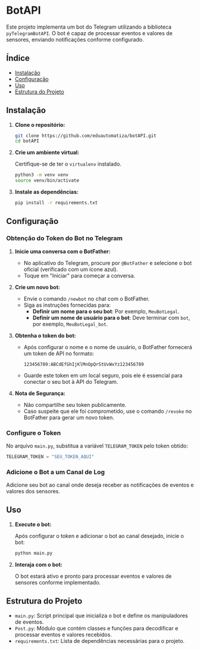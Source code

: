 # BotAPI

Este projeto implementa um bot do Telegram utilizando a biblioteca `pyTelegramBotAPI`. O bot é capaz de processar eventos e valores de sensores, enviando notificações conforme configurado.

## Índice

- [Instalação](#instalação)
- [Configuração](#configuração)
- [Uso](#uso)
- [Estrutura do Projeto](#estrutura-do-projeto)

## Instalação

1. **Clone o repositório:**

   ```bash
   git clone https://github.com/eduautomatiza/botAPI.git
   cd botAPI
   ```

2. **Crie um ambiente virtual:**

   Certifique-se de ter o `virtualenv` instalado.

   ```bash
   python3 -m venv venv
   source venv/bin/activate
   ```

3. **Instale as dependências:**

   ```bash
   pip install -r requirements.txt
   ```

## Configuração

### Obtenção do Token do Bot no Telegram

1. **Inicie uma conversa com o BotFather:**
   - No aplicativo do Telegram, procure por `@BotFather` e selecione o bot oficial (verificado com um ícone azul).
   - Toque em "Iniciar" para começar a conversa.

2. **Crie um novo bot:**
   - Envie o comando `/newbot` no chat com o BotFather.
   - Siga as instruções fornecidas para:
     - **Definir um nome para o seu bot**: Por exemplo, `MeuBotLegal`.
     - **Definir um nome de usuário para o bot**: Deve terminar com `bot`, por exemplo, `MeuBotLegal_bot`.

3. **Obtenha o token do bot:**
   - Após configurar o nome e o nome de usuário, o BotFather fornecerá um token de API no formato:
     ```
     123456789:ABCdEfGhIjKlMnOpQrStUvWxYz123456789
     ```
   - Guarde este token em um local seguro, pois ele é essencial para conectar o seu bot à API do Telegram.

4. **Nota de Segurança:**
   - Não compartilhe seu token publicamente.
   - Caso suspeite que ele foi comprometido, use o comando `/revoke` no BotFather para gerar um novo token.

### Configure o Token

No arquivo `main.py`, substitua a variável `TELEGRAM_TOKEN` pelo token obtido:

```python
TELEGRAM_TOKEN = "SEU_TOKEN_AQUI"
```

### Adicione o Bot a um Canal de Log

Adicione seu bot ao canal onde deseja receber as notificações de eventos e valores dos sensores.

## Uso

1. **Execute o bot:**

   Após configurar o token e adicionar o bot ao canal desejado, inicie o bot:

   ```bash
   python main.py
   ```

2. **Interaja com o bot:**

   O bot estará ativo e pronto para processar eventos e valores de sensores conforme implementado.

## Estrutura do Projeto

- `main.py`: Script principal que inicializa o bot e define os manipuladores de eventos.
- `Post.py`: Módulo que contém classes e funções para decodificar e processar eventos e valores recebidos.
- `requirements.txt`: Lista de dependências necessárias para o projeto.
